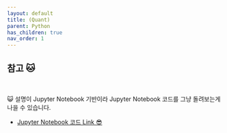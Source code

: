 ```yaml
---
layout: default
title: (Quant)
parent: Python
has_children: true
nav_order: 1
---
```


## 참고 🐱

<br>

😺 설명이 Jupyter Notebook 기반이라 Jupyter Notebook 코드를 그냥 돌려보는게 나을 수 있습니다.

* [Jupyter Notebook 코드 Link 😎](https://github.com/EasyCoding-7/python-data-analysis)